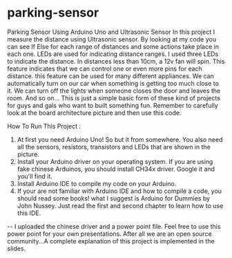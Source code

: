 # parking-sensor
Parking Sensor Using Arduino Uno and Ultrasonic Sensor
In this project I measure the distance using Ultrasonic sensor. By looking at my code you can see If Else for each range of distances and some actions take place in each one.
LEDs are used for indicating distance ranges. I used three LEDs to indicate the distance. 
In distances less than 10cm, a 12v fan will spin. This feature indicates that we can control one or even more pins for each distance. this feature can be used for many different appliances.
We can automatically turn on our car when something is getting too much close to it. We can turn off the lights when someone closes the door and leaves the room. And so on...
This is just a simple basic form of these kind of projects for guys and gals who want to built something fun. 
Remember to carefully look at the board architecture picture and then use this code. 

How To Run This Project : 
  1. At first you need Arduino Uno! So but it from somewhere. You also need all the sensors, resistors, transistors and LEDs that are shown in the picture.
  2. Install your Arduino driver on your operating system. If you are using fake chinese Arduinos, you should install CH34x driver. Google it and you'll find it. 
  3. Install Arduino IDE to compile my code on your Arduino. 
  4. If your are not familiar with Arduino IDE and how to compile a code, you should read some books! what I suggest is Arduino for Dummies by John Nussey. Just read the first and second chapter to learn how to use this IDE. 
  
  
-- I uploaded the chinese driver and a power point file. Feel free to use this power point for your own presentations. After all we are an open source community...A complete explanation of this project is implemented in the slides. 
